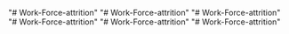 "# Work-Force-attrition" 
"# Work-Force-attrition" 
"# Work-Force-attrition" 
"# Work-Force-attrition" 
"# Work-Force-attrition" 
"# Work-Force-attrition" 
